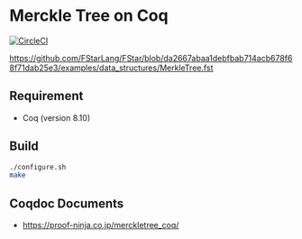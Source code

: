 # Merckle Tree on Coq

[![CircleCI](https://circleci.com/gh/proof-ninja/merckletree_coq.svg?style=svg)](https://circleci.com/gh/proof-ninja/merckletree_coq)

https://github.com/FStarLang/FStar/blob/da2667abaa1debfbab714acb678f68f71dab25e3/examples/data_structures/MerkleTree.fst

## Requirement

- Coq (version 8.10)

## Build

```sh
./configure.sh
make
```

## Coqdoc Documents

- https://proof-ninja.co.jp/merckletree_coq/

